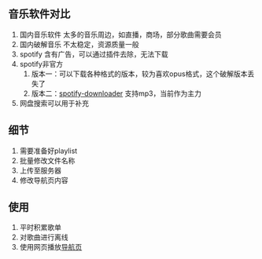 ## 音乐软件对比
1. 国内音乐软件 太多的音乐周边，如直播，商场，部分歌曲需要会员
2. 国内破解音乐 不太稳定，资源质量一般
3. spotify 含有广告，可以通过插件去除，无法下载
4. spotify非官方
   1. 版本一：可以下载各种格式的版本，较为喜欢opus格式，这个破解版本丢失了
   2. 版本二：[spotify-downloader](https://spotify-downloader.com/) 支持mp3，当前作为主力
5. 网盘搜索可以用于补充

## 细节
1. 需要准备好playlist
2. 批量修改文件名称
3. 上传至服务器
4. 修改导航页内容

## 使用
1. 平时积累歌单
2. 对歌曲进行离线
3. 使用网页播放[导航页](https://119.91.23.137/)